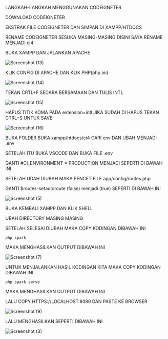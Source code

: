 LANGKAH-LANGKAH MENGGUNAKAN CODEIGNETER

DOWNLOAD CODEIGNETER

EKSTRAK FILE CODEIGNETER DAN SIMPAN DI XAMPP/HTDOCS

RENAME CODEIGNETER SESUKA MASING-MASING DISINI SAYA RENAME MENJADI ci4

BUKA XAMPP DAN JALANKAN APACHE

![Screenshot (13)](https://github.com/adamkennedy123/lab7web/assets/92745982/d94d109d-d969-4b71-9e96-b95a6ff2f2ca)


KLIK CONFIG DI APACHE DAN KLIK PHP(php.ini)

![Screenshot (14)](https://github.com/adamkennedy123/lab7web/assets/92745982/bf7fc336-1bc4-4c45-a2d4-175adaf93e7d)


TEKAN CRTL+F SECARA BERSAMAAN DAN TULIS INTL

![Screenshot (15)](https://github.com/adamkennedy123/lab7web/assets/92745982/3d62f0c1-026a-45fe-8390-f698841db061)

HAPUS TITIK KOMA PADA extension=intl JIKA SUDAH DI HAPUS TEKAN CTRL+S UNTUK SAVE

![Screenshot (16)](https://github.com/adamkennedy123/lab7web/assets/92745982/692e30a8-dc76-4232-b9f4-78e4dec8c6a0)


BUKA FOLDER BUKA xampp/htdocs/ci4 CARI env DAN UBAH MENJADI .env

SETELAH ITU BUKA VSCODE DAN BUKA FILE .env

GANTI #CI_ENVIRONMENT = PRODUCTION MENJADI SEPERTI DI BAWAH INI



SETELAH UDAH DIUBAH MAKA PENCET FILE app/config/routes.php

GANTI $routes-setautoroute (false) menjadi (true) SEPERTI DI BAWAH INI

![Screenshot (5)](https://github.com/adamkennedy123/lab7web/assets/92745982/31a1aeaa-7cb8-4d6b-8609-c80d7c632e53)

BUKA KEMBALI XAMPP DAN KLIK SHELL 

UBAH DIRECTORY MASING MASING

SETELAH SELESAI DIUBAH MAKA COPY KODINGAN DIBAWAH INI

````
php spark
````
MAKA MENGHASILKAN OUTPUT DIBAWAH INI

![Screenshot (7)](https://github.com/adamkennedy123/lab7web/assets/92745982/5413299c-02c4-4daa-9e08-23e2241471bd)

UNTUK MENJALANKAN HASIL KODINGAN KITA MAKA COPY KODINGAN DIBAWAH INI

````
php spark serve
````
MAKA MENGHASILKAN OUTPUT DIBAWAH INI

LALU COPY HTTPS://LOCALHOST:8080 DAN PASTE KE BROWSER

![Screenshot (9)](https://github.com/adamkennedy123/lab7web/assets/92745982/7485aebd-aaf6-44db-9546-f579822f93a0)

LALU MENGHASILKAN SEPERTI DIBAWAH INI

![Screenshot (3)](https://github.com/adamkennedy123/lab7web/assets/92745982/99021ac9-6d98-4070-9ebf-6c38045bcd73)
